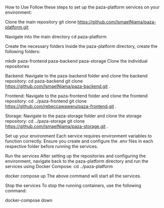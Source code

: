 How to Use
Follow these steps to set up the paza-platform services on your environment:

Clone the main repository
git clone https://github.com/IsmaelNjama/paza-platform.git

Navigate into the main directory
cd paza-platform

Create the necessary folders
Inside the paza-platform directory, create the following folders:

mkdir paza-frontend paza-backend paza-storage
Clone the individual repositories

Backend:
Navigate to the paza-backend folder and clone the backend repository:
cd paza-backend
git clone https://github.com/IsmaelNjama/paza-backend.git .

Frontend:
Navigate to the paza-frontend folder and clone the frontend repository:
cd ../paza-frontend
git clone https://github.com/rebeccawaweru/paza-frontend.git .

Storage:
Navigate to the paza-storage folder and clone the storage repository:
cd ../paza-storage
git clone https://github.com/IsmaelNjama/paza-storage.git .

Set up your environment
Each service requires environment variables to function correctly. Ensure you create and configure the .env files in each respective folder before running the services.

Run the services
After setting up the repositories and configuring the environment, navigate back to the paza-platform directory and run the services using Docker Compose:
cd ../paza-platform

docker compose up
The above command will start all the services.

Stop the services
To stop the running containers, use the following command:

docker-compose down
